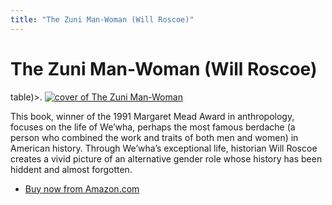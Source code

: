 ```yaml
---
title: "The Zuni Man-Woman (Will Roscoe)"
---
```


# The Zuni Man-Woman (Will Roscoe)

<p>table)&gt;. <a href="http://www.amazon.com/exec/obidos/ISBN%3D0826313701/intersexsocietyo"><img alt="cover of The Zuni Man-Woman" src="/img/books/wewha1.jpg" title="cover of The Zuni Man-Woman" /></a>  </p>

<p>This book, winner of the 1991 Margaret Mead Award in anthropology, focuses on the life of We&#8217;wha, perhaps the most famous berdache (a person who combined the work and traits of both men and women) in American history. Through We&#8217;wha&#8217;s exceptional life, historian Will Roscoe creates a vivid picture of an alternative gender role whose history has been hiddent and almost forgotten.  </p>

<ul>
	<li><a href="http://www.amazon.com/exec/obidos/ISBN%3D0826313701/intersexsocietyo">Buy now from Amazon.com</a></li>
</ul>